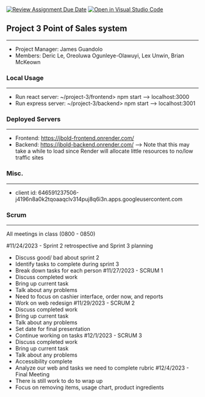 [![Review Assignment Due Date](https://classroom.github.com/assets/deadline-readme-button-24ddc0f5d75046c5622901739e7c5dd533143b0c8e959d652212380cedb1ea36.svg)](https://classroom.github.com/a/apcvbojB)
[![Open in Visual Studio Code](https://classroom.github.com/assets/open-in-vscode-718a45dd9cf7e7f842a935f5ebbe5719a5e09af4491e668f4dbf3b35d5cca122.svg)](https://classroom.github.com/online_ide?assignment_repo_id=12489483&assignment_repo_type=AssignmentRepo)

## Project 3 Point of Sales system
---
- Project Manager: James Guandolo
- Members: Deric Le, Oreoluwa Ogunleye-Olawuyi, Lex Unwin, Brian McKeown

### Local Usage
---
- Run react server: ~/project-3/frontend> npm start --> localhost:3000
- Run express server: ~/project-3/backend> npm start --> localhost:3001

### Deployed Servers
---
- Frontend: https://jbold-frontend.onrender.com/
- Backend: https://jbold-backend.onrender.com/ --> Note that this may take a while to load since Render will allocate little resources to no/low traffic sites

### Misc.
---
- client id: 646591237506-j4196n8a0k2tqoaaqclv314puj8q6i3n.apps.googleusercontent.com

### Scrum
---
All meetings in class (0800 - 0850)

#11/24/2023 - Sprint 2 retrospective and Sprint 3 planning
  - Discuss good/ bad about sprint 2 
  - Identify tasks to complete during sprint 3
  - Break down tasks for each person
#11/27/2023 - SCRUM 1
  - Discuss completed work
  - Bring up current task
  - Talk about any problems
  - Need to focus on cashier interface, order now, and reports
  - Work on web redesign
#11/29/2023 - SCRUM 2
  - Discuss completed work
  - Bring up current task
  - Talk about any problems
  - Set date for final presentation
  - Continue working on tasks
#12/1/2023 - SCRUM 3
  - Discuss completed work
  - Bring up current task
  - Talk about any problems
  - Accessibility complete
  - Analyze our web and tasks we need to complete rubric
#12/4/2023 - Final Meeting
  - There is still work to do to wrap up
  - Focus on removing items, usage chart, product ingredients




